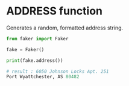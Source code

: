 # **ADDRESS** function

Generates a random, formatted address string.

```py
from faker import Faker

fake = Faker()

print(fake.address())

# result : 6050 Johnson Locks Apt. 251
Port Wyattchester, AS 80482
```
